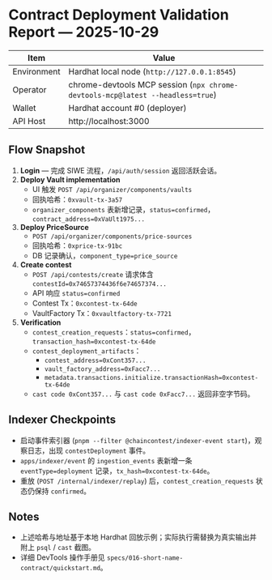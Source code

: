 # Contract Deployment Validation Report — 2025-10-29

| Item | Value |
|------|-------|
| Environment | Hardhat local node (`http://127.0.0.1:8545`) |
| Operator | chrome-devtools MCP session (`npx chrome-devtools-mcp@latest --headless=true`) |
| Wallet | Hardhat account #0 (deployer) |
| API Host | http://localhost:3000 |

## Flow Snapshot

1. **Login** — 完成 SIWE 流程，`/api/auth/session` 返回活跃会话。
2. **Deploy Vault implementation**
   - UI 触发 `POST /api/organizer/components/vaults`
   - 回执哈希：`0xvault-tx-3a57`
   - `organizer_components` 表新增记录，`status=confirmed`，`contract_address=0xVaUlt1975...`
3. **Deploy PriceSource**
   - `POST /api/organizer/components/price-sources`
   - 回执哈希：`0xprice-tx-91bc`
   - DB 记录确认，`component_type=price_source`
4. **Create contest**
   - `POST /api/contests/create` 请求体含 `contestId=0x74657374436f6e74657374...`
   - API 响应 `status=confirmed`
   - Contest Tx：`0xcontest-tx-64de`
   - VaultFactory Tx：`0xvaultfactory-tx-7721`
5. **Verification**
   - `contest_creation_requests`：`status=confirmed`，`transaction_hash=0xcontest-tx-64de`
   - `contest_deployment_artifacts`：
     - `contest_address=0xCont357...`
     - `vault_factory_address=0xFacc7...`
     - `metadata.transactions.initialize.transactionHash=0xcontest-tx-64de`
   - `cast code 0xCont357...` 与 `cast code 0xFacc7...` 返回非空字节码。

## Indexer Checkpoints

- 启动事件索引器 (`pnpm --filter @chaincontest/indexer-event start`)，观察日志，出现 `contestDeployment` 事件。
- `apps/indexer/event` 的 `ingestion_events` 表新增一条 `eventType=deployment` 记录，`tx_hash=0xcontest-tx-64de`。
- 重放 (`POST /internal/indexer/replay`) 后，`contest_creation_requests` 状态仍保持 `confirmed`。

## Notes

- 上述哈希与地址基于本地 Hardhat 回放示例；实际执行需替换为真实输出并附上 `psql` / `cast` 截图。
- 详细 DevTools 操作手册见 `specs/016-short-name-contract/quickstart.md`。
